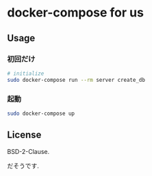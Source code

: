 # docker-compose for us

## Usage
### 初回だけ

```bash
# initialize
sudo docker-compose run --rm server create_db
```

### 起動
```bash
sudo docker-compose up
```

## License

BSD-2-Clause.

だそうです.
